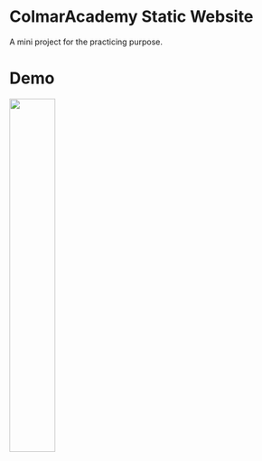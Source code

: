 # ColmarAcademy Static Website

A mini project for the practicing purpose.

# Demo

<img src="https://github.com/qb-vn/Colmar-academy/demo/demo.gif" width="40%" height="40%"/>
